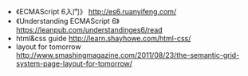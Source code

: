 * 《ECMAScript 6入门》 http://es6.ruanyifeng.com/
* 《Understanding ECMAScript 6》 https://leanpub.com/understandinges6/read
* html&css guide http://learn.shayhowe.com/html-css/
* layout for tomorrow http://www.smashingmagazine.com/2011/08/23/the-semantic-grid-system-page-layout-for-tomorrow/